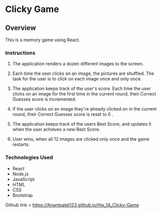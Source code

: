 # Clicky Game

## Overview

This is a memory game using React. 

### Instructions

1. The application renders a dozen different images to the screen. 

2. Each time the user clicks on an image, the pictures are shuffled. The task for the user is to click on each image once and only once. 

3. The application keeps track of the user's score. Each time the user clicks on an image for the first time in the current round, their Correct Guesses score is incremented.

4. If the user clicks on an image they're already clicked on in the current round, their Correct Guesses score is reset to 0
.
5. The application keeps track of the users Best Score, and updates it when the user achieves a new Best Score.

6. User wins, when all 12 images are clicked only once and the game restarts.


### Technologies Used

* React
* Node.js
* JavaScript
* HTML
* CSS
* Bootstrap



Github link > https://Anantpatel123.github.io/Hw_14_Clicky-Game